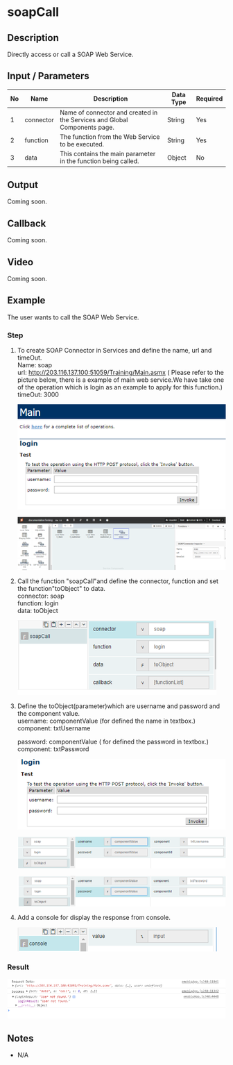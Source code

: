﻿# soapCall  

## Description

Directly access or call a SOAP Web Service.

## Input / Parameters

| No | Name | Description | Data Type | Required |
| ------ | ------ | ------ |------ | ------ |
| 1 | connector | Name of connector and created in the Services and Global Components page. | String | Yes  |
| 2 | function | The function from the Web Service to be executed. | String | Yes  |
| 3 | data | This contains the main parameter in the function being called. | Object | No |

## Output

Coming soon.

## Callback

Coming soon.

## Video

Coming soon.


## Example

The user wants to call the SOAP Web Service.


### Step

1. To create SOAP Connector in Services and           define the name, url and timeOut.
   <br>Name: soap<br>
   url: http://203.116.137.100:51059/Training/Main.asmx ( Please refer to the picture below, there is a example of main web service.We have take one of the operation which is login as an example to apply for this function.)<br>
   timeOut: 3000
   
   ![](./soapCall-step-1.png)
   
   ![](./soapCall-step-2.png)
  
2. Call the function "soapCall"and define the         connector, function and set the                    function"toObject" to data.
   <br>connector: soap<br>
   function: login<br>
   data: toObject<br>
   
   ![](./soapCall-step-3.png)
   
3. Define the toObject(parameter)which are            username and password and the                      component value.    
   username: componentValue (for defined the name in     textbox.)<br>
   component: txtUsername<br>
   
   password: componentValue ( for defined the password in textbox.)<br>
   component: txtPassword<br>
 
    ![](./soapCall-step-4.png)
    
    ![](./soapCall-step-5.png)
    
    ![](./soapCall-step-6.png)
   
4. Add a console for display the response from        console.<br>
 
    ![](./soapCall-step-7.png)
   
### Result

![](./soapCall-result-1.png)  
  

## Notes

- N/A